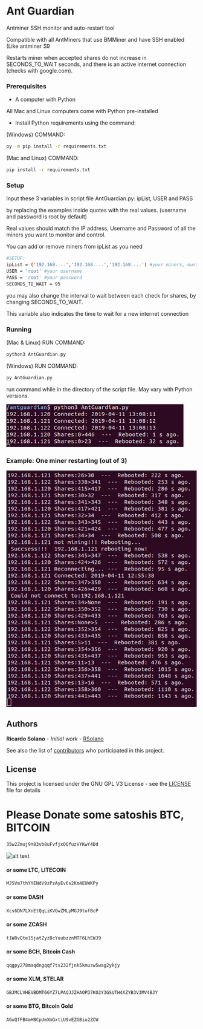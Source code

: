 # Ant Guardian

Antminer SSH monitor and auto-restart tool 

Compatible with all AntMiners that use BMMiner and have SSH enabled (Like antminer S9

Restarts miner when accepted shares do not increase in SECONDS_TO_WAIT seconds, and there is an active internet connection (checks with google.com).

### Prerequisites

* A computer with Python

All Mac and Linux computers come with Python pre-installed

* Install Python requirements using the command:

(Windows) COMMAND:
```sh
py -m pip install -r requirements.txt
```
(Mac and Linux) COMMAND:
```sh
pip install -r requirements.txt
```
### Setup
Input these 3 variables in script file AntGuardian.py: ipList, USER and PASS 

by replacing the examples inside quotes with the real values. (username and password is root by default)

Real values should match the IP address, Username and Password of all the miners you want to monitor and control.

You can add or remove miners from ipList as you need
```sh
#SETUP:
ipList = ('192.168....','192.168....','192.168....') #your miners, must have the same root password
USER = 'root' #your username
PASS = 'root' #your password
SECONDS_TO_WAIT = 95
```
you may also change the interval to wait between each check for shares, by changing SECONDS_TO_WAIT. 

This variable also indicates the time to wait for a new internet connection

### Running
(Mac & Linux) RUN COMMAND: 
```sh 
python3 AntGuardian.py
```
(Windows) RUN COMMAND:
```sh
py AntGuardian.py

```
run command while in the directory of the script file. May vary with Python versions.

![alt text](https://raw.githubusercontent.com/rsolano60/Examples/master/init.jpeg)

### Example: One miner restarting (out of 3)

![alt text](https://raw.githubusercontent.com/rsolano60/Examples/master/work.jpeg)

## Authors

**Ricardo Solano** - *Initial work* - [RSolano](https://github.com/rsolano60)

See also the list of [contributors](https://github.com/rsolano60/AntGuardian/graphs/contributors) who participated in this project.

## License

This project is licensed under the GNU GPL V3 License - see the [LICENSE](LICENSE) file for details

# Please Donate some satoshis BTC, BITCOIN
```sh
35w2Zmuj9Y83vb8uFvfjxQQfuzVYKwY4Dd
```
![alt text](https://blockchain.info/qr?data=35w2Zmuj9Y83vb8uFvfjxQQfuzVYKwY4Dd&size=200)

#### or some LTC, LITECOIN
```sh
MJSVm7thYYENdV9zPzAyEv6s2Km4EUWKPy
```
#### or some DASH
```sh
Xcs6DN7LXnEtQqLiKVGwZMLpMGJ9tufBcP
```
#### or some ZCASH
```sh
t1W8vQte15jatZyzBcYuubzznMTF6LhEWJ9
```
#### or some BCH, Bitcoin Cash
```sh
qqgpy278maqdngqqf7ts232fjnk5kmusw5wag2ykjy
```
#### or some XLM, STELAR
```sh
GBJMCLVHEVBDMT6GYZ7LPAQJJZHAOPD7KO2Y3GSUTH4XZYB3V3MV4BJY
```
#### or some BTG, Bitcoin Gold
```sh
AGuQfFB4mHBCpUmXmGxtiU9vEZGBiu2ZCW
```

